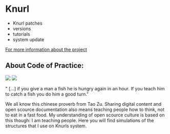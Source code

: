 # Knurl

* Knurl patches 
* versions
* tutorials
* system update


[For more information about the project](www.knurl-lab.in)


## About Code of Practice:
![](path/to/IMG_3662.jpg)
<img src="/## path/to/IMG_3662.jpg"> 

" […] if you give a man a fish he is hungry again in an hour. If you teach him to catch a fish you do him a good turn." 

We all know this chinese proverb from Tao Zu. Sharing digital content and open scource documentation also means teaching people how to think, not to eat in a fast food. My understanding of open scource culture is based on this though: I am teaching people. Here you will find simulations of the structures that I use on Knurls system. 
